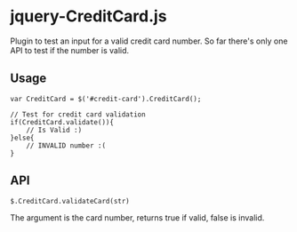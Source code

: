 # jquery-CreditCard.js

Plugin to test an input for a valid credit card number. So far there's only one API to test if the number is valid.

## Usage

```
var CreditCard = $('#credit-card').CreditCard();

// Test for credit card validation
if(CreditCard.validate()){
    // Is Valid :)
}else{
    // INVALID number :(
}
```
## API

```
$.CreditCard.validateCard(str)
```

The argument is the card number, returns true if valid, false is invalid. 